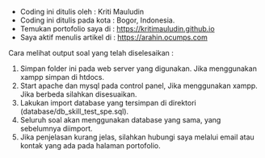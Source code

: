 - Coding ini ditulis oleh 	    : Kriti Mauludin
- Coding ini ditulis pada kota	: Bogor, Indonesia.
- Temukan portofolio saya di	  : https://kritimauludin.github.io
- Saya aktif menulis artikel di	: https://arahin.ocumps.com

Cara melihat output soal yang telah diselesaikan :
1. Simpan folder ini pada web server yang digunakan. Jika menggunakan xampp simpan di htdocs.
2. Start apache dan mysql pada control panel, Jika menggunakan xampp. Jika berbeda silahkan disesuaikan.
3. Lakukan import database yang tersimpan di direktori (database/db_skill_test_spe.sql).
4. Seluruh soal akan menggunakan database yang sama, yang sebelumnya diimport.
5. Jika penjelasan kurang jelas, silahkan hubungi saya melalui email atau kontak yang ada pada halaman portofolio.
